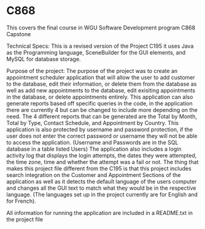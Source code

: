 # C868
This covers the final course in WGU Software Development program C868 Capstone


Technical Specs: This is a revised version of the Project C195 it uses Java as the Programming language, SceneBuilder for the GUI elements, and MySQL for database storage.

Purpose of the project: The purpose of the project was to create an appointment scheduler application that will allow the user to add customer to the database, edit their information, or delete them from the database as well as add new appointments to the database, edit
exisiting appointments in the database, or delete appointments entirely. This application can also generate reports based off specific queries in the code, in the application there are currently 4 but can be changed to include more depending on the need. The 4 different 
reports that can be generated are the Total by Month, Total by Type, Contact Schedule, and Appointment by Country. This application is also protected by username and password protection, if the user does not enter the correct password or username they will not be able to
access the application. (Username and Passwords are in the SQL database in a table listed Users) The application also includes a login activity log that displays the login attempts, the dates they were attempted, the time zone, time and whether the attempt was a fail or not.
The thing that makes this project file different from the C195 is that this project includes search integration on the Customer and Appointment Sections of the application as well as it detects the default language of the users computer and changes all the GUI text to match
what they would be in the respective language. (The languages set up in the project currently are for English and for French).

All information for running the application are included in a README.txt in the project file
